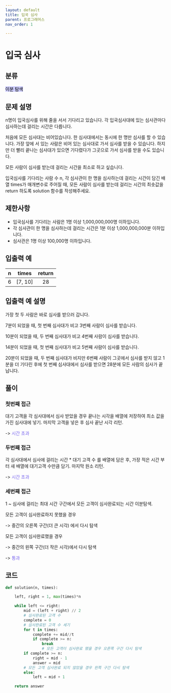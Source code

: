 ```yaml
---
layout: default
title: 입국 심사
parent: 프로그래머스
nav_order: 1

---
```


# 입국 심사

## 분류

<mark style='background-color: #ccccff'>이분 탐색</mark>

## 문제 설명

n명이 입국심사를 위해 줄을 서서 기다리고 있습니다. 각 입국심사대에 있는 심사관마다 심사하는데 걸리는 시간은 다릅니다. 

처음에 모든 심사대는 비어있습니다. 한 심사대에서는 동시에 한 명만 심사를 할 수 있습니다. 가장 앞에 서 있는 사람은 비어 있는 심사대로 가서 심사를 받을 수 있습니다. 하지만 더 빨리 끝나는 심사대가 있으면 기다렸다가 그곳으로 가서 심사를 받을 수도 있습니다.

모든 사람이 심사를 받는데 걸리는 시간을 최소로 하고 싶습니다.

입국심사를 기다리는 사람 수 n, 각 심사관이 한 명을 심사하는데 걸리는 시간이 담긴 배열 times가 매개변수로 주어질 때, 모든 사람이 심사를 받는데 걸리는 시간의 최솟값을 return 하도록 solution 함수를 작성해주세요.

## 제한사항

- 입국심사를 기다리는 사람은 1명 이상 1,000,000,000명 이하입니다.
- 각 심사관이 한 명을 심사하는데 걸리는 시간은 1분 이상 1,000,000,000분 이하입니다.
- 심사관은 1명 이상 100,000명 이하입니다.

## 입출력 예

|  n   |  times  | return |
| :--: | :-----: | :----: |
|  6   | [7, 10] |   28   |

## 입출력 예 설명

가장 첫 두 사람은 바로 심사를 받으러 갑니다. 

7분이 되었을 때, 첫 번째 심사대가 비고 3번째 사람이 심사를 받습니다. 

10분이 되었을 때, 두 번째 심사대가 비고 4번째 사람이 심사를 받습니다.

14분이 되었을 때, 첫 번째 심사대가 비고 5번째 사람이 심사를 받습니다.

20분이 되었을 때, 두 번째 심사대가 비지만 6번째 사람이 그곳에서 심사를 받지 않고 1분을 더 기다린 후에 첫 번째 심사대에서 심사를 받으면 28분에 모든 사람의 심사가 끝납니다.

## 풀이

### 첫번째 접근

대기 고객을 각 심사대에서 심사 받았을 경우 끝나는 시각을 배열에 저장하여 최소 값을 가진 심사대에 넣기. 마지막 고객을 넣은 후 심사 끝난 시각 리턴. 

-> <span style='color: #7B68EE'>시간 초과</span>

### 두번째 접근

각 심사대에서 심사에 걸리는 시간 * 대기 고객 수 를 배열에 담은 후, 가장 적은 시간 부터 새 배열에 대기고객 수만큼 담기. 마지막 원소 리턴. 

-> <span style='color: #7B68EE'>시간 초과</span>

### 세번째 접근

1 ~ 심사에 걸리는 최대 시간 구간에서 모든 고객이 심사완료되는 시간 이분탐색. 

모든 고객이 심사완료하지 못했을 경우

-> 중간의 오른쪽 구간(더 큰 시각) 에서 다시 탐색

모든 고객이 심사완료했을 경우

-> 중간의 왼쪽 구간(더 작은 시각)에서 다시 탐색

-> <span style='color:#7B68EE'>통과</span>

## 코드

```python
def solution(n, times):

    left, right = 1, max(times)*n

    while left <= right:
        mid = (left + right) // 2
        # 심사완료된 고객 수
        complete = 0
        # 심사완료된 고객 수 세기
        for t in times:
            complete += mid//t
            if complete >= n:
                break
				# 모든 고객이 심사완료 됐을 경우 오른쪽 구간 다시 탐색
        if complete >= n:
            right = mid - 1
            answer = mid
        # 모든 고객 심사완료 되지 않았을 경우 왼쪽 구간 다시 탐색
        else:
            left = mid + 1

    return answer
```

